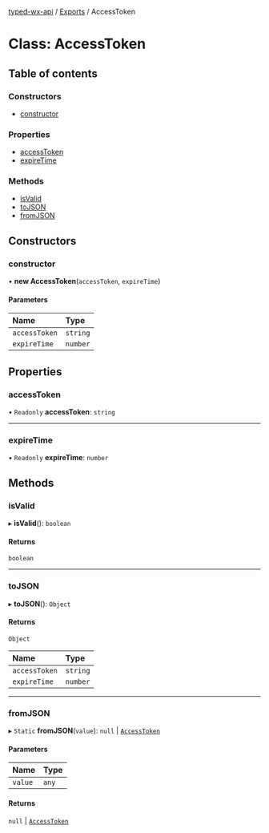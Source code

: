 [typed-wx-api](../README.md) / [Exports](../modules.md) / AccessToken

# Class: AccessToken

## Table of contents

### Constructors

- [constructor](AccessToken.md#constructor)

### Properties

- [accessToken](AccessToken.md#accesstoken)
- [expireTime](AccessToken.md#expiretime)

### Methods

- [isValid](AccessToken.md#isvalid)
- [toJSON](AccessToken.md#tojson)
- [fromJSON](AccessToken.md#fromjson)

## Constructors

### constructor

• **new AccessToken**(`accessToken`, `expireTime`)

#### Parameters

| Name | Type |
| :------ | :------ |
| `accessToken` | `string` |
| `expireTime` | `number` |

## Properties

### accessToken

• `Readonly` **accessToken**: `string`

___

### expireTime

• `Readonly` **expireTime**: `number`

## Methods

### isValid

▸ **isValid**(): `boolean`

#### Returns

`boolean`

___

### toJSON

▸ **toJSON**(): `Object`

#### Returns

`Object`

| Name | Type |
| :------ | :------ |
| `accessToken` | `string` |
| `expireTime` | `number` |

___

### fromJSON

▸ `Static` **fromJSON**(`value`): ``null`` \| [`AccessToken`](AccessToken.md)

#### Parameters

| Name | Type |
| :------ | :------ |
| `value` | `any` |

#### Returns

``null`` \| [`AccessToken`](AccessToken.md)

